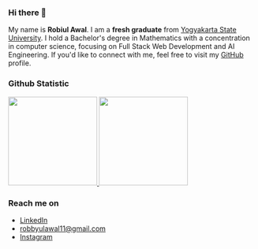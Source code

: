 ### Hi there 👋

<!--
**robbyulawal11/robbyulawal11** is a ✨ _special_ ✨ repository because its `README.md` (this file) appears on your GitHub profile.

Here are some ideas to get you started:

- 🔭 I’m currently working on ...
- 🌱 I’m currently learning ...
- 👯 I’m looking to collaborate on ...
- 🤔 I’m looking for help with ...
- 💬 Ask me about ...
- 📫 How to reach me: ...
- 😄 Pronouns: ...
- ⚡ Fun fact: ...
-->
My name is **Robiul Awal**. I am a **fresh graduate** from [Yogyakarta State University](https://www.uny.ac.id/). I hold a Bachelor's degree in Mathematics with a concentration in computer science, focusing on Full Stack Web Development and AI Engineering. If you'd like to connect with me, feel free to visit my [GitHub](https://github.com/robbyulawal11/) profile.

### Github Statistic
<p align="left">
<a href="https://github.com/robiulawal22">
  <img height="180em" src="https://github-readme-stats-eight-theta.vercel.app/api?username=robiulawal22&show_icons=true&theme=algolia&include_all_commits=true&count_private=true"/>
  <img height="180em" src="https://github-readme-stats-eight-theta.vercel.app/api/top-langs/?username=robiulawal22&layout=compact&langs_count=8&theme=algolia"/>
</a>
</p>

### Reach me on
- <a href="https://linkedin.com/in/robiul-awal-47606b217/">LinkedIn</a>
- robbyulawal11@gmail.com
- <a href="https://instagram.com/robbyul_">Instagram</a>

